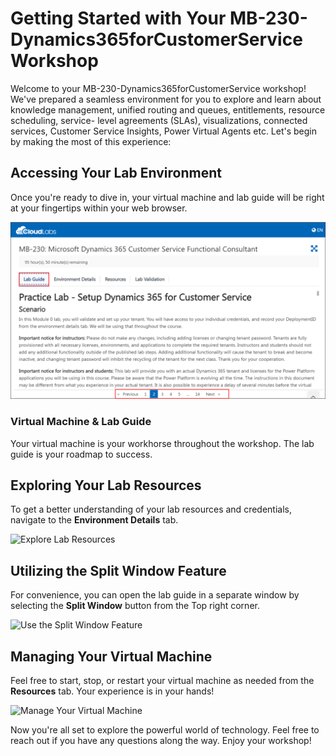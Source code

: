 # **Getting Started with Your MB-230-Dynamics365forCustomerService Workshop**
 
Welcome to your MB-230-Dynamics365forCustomerService workshop! We've prepared a seamless environment for you to explore and learn about 
knowledge management, unified routing and queues, entitlements, resource scheduling, service- level agreements (SLAs), visualizations, connected services, Customer Service Insights, Power Virtual Agents etc. Let's begin by making the most of this experience:
 
## **Accessing Your Lab Environment**
 
Once you're ready to dive in, your virtual machine and lab guide will be right at your fingertips within your web browser.
 
![Access Your VM and Lab Guide](../Images/labguide.png)

### **Virtual Machine & Lab Guide**
 
Your virtual machine is your workhorse throughout the workshop. The lab guide is your roadmap to success.
 
## **Exploring Your Lab Resources**
 
To get a better understanding of your lab resources and credentials, navigate to the **Environment Details** tab.
 
![Explore Lab Resources](../Images/env.png)
 
## **Utilizing the Split Window Feature**
 
For convenience, you can open the lab guide in a separate window by selecting the **Split Window** button from the Top right corner.
 
![Use the Split Window Feature](../Images/spl.png)
 
## **Managing Your Virtual Machine**
 
Feel free to start, stop, or restart your virtual machine as needed from the **Resources** tab. Your experience is in your hands!
 
![Manage Your Virtual Machine](../Images/res.png)
 
Now you're all set to explore the powerful world of technology. Feel free to reach out if you have any questions along the way. Enjoy your workshop!
